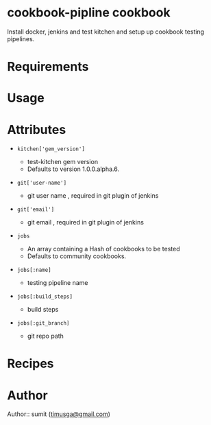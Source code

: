 # cookbook-pipline cookbook

Install docker, jenkins and test kitchen and setup up cookbook testing
pipelines.

# Requirements

# Usage

# Attributes

* `kitchen['gem_version']`
   - test-kitchen gem version
   - Defaults to version 1.0.0.alpha.6.

* `git['user-name']`
   - git user name , required in git plugin of jenkins

* `git['email']`
   - git email , required in git plugin of jenkins

* `jobs`
   - An array containing a Hash of cookbooks to be tested
   - Defaults to community cookbooks.

* `jobs[:name]`
   - testing pipeline name

* `jobs[:build_steps]`
   - build steps 
 
* `jobs[:git_branch]`
   - git repo path 

# Recipes

# Author

Author:: sumit (<timusga@gmail.com>)
